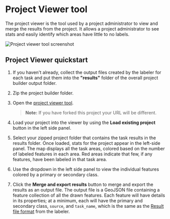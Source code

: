 # Project Viewer tool

The project viewer is the tool used by a project administrator to view and merge the results from the project. It allows a project administrator to see stats and easily identify which areas have little to no labels.

![Project viewer tool screenshot](assets/ProjectViewer.png)

## Project Viewer quickstart

1. If you haven't already, collect the output files created by the labeler for each task and put them into the **"results"** folder of the overall project builder output folder.
   
2. Zip the project builder folder.
   
3. Open the [project viewer tool](https://microsoft.github.io/satellite-imagery-labeling-tool/src/projectViewer.html). 
   > **Note:** If you have forked this project your URL will be different.

4. Load your project into the viewer by using the **Load existing project** button in the left side panel. 

5. Select your zipped project folder that contains the task results in the results folder. Once loaded, stats for the project appear in the left-side panel. The map displays all the task areas, colored based on the number of labeled features in each area. Red areas indicate that few, if any features, have been labeled in that task area.
   
6. Use the dropdown in the left side panel to view the individual features colored by a primary or secondary class.
   
7. Click the **Merge and export results** button to merge and export the results as an output file. The output file is a GeoJSON file containing a feature collection of all the drawn features. Each feature will have details in its properties; at a minimum, each will have the primary and secondary class, `source`, and `task_name`, which is the same as the [Result file format](Labeler.md#result-file-format) from the labeler.
